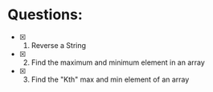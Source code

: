 # Questions:

- [x] 1. Reverse a String
- [x] 2. Find the maximum and minimum element in an array
- [x] 3. Find the "Kth" max and min element of an array 
